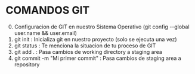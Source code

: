 # COMANDOS GIT

0. Configuracion de GIT en nuestro Sistema Operativo (git config --global user.name && user.email)
1. git init : Inicializa git en nuestro proyecto (solo se ejecuta una vez)
2. git status : Te menciona la situacion de tu proceso de GIT
3. git add . : Pasa cambios de working directory a staging area
4. git commit -m "Mi primer commit" : Pasa cambios de staging area a repository